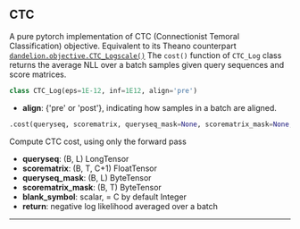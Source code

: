 ## CTC
 A pure pytorch implementation of CTC (Connectionist Temoral Classification) objective.
 Equivalent to its Theano counterpart [`dandelion.objective.CTC_Logscale()`](https://github.com/david-leon/Dandelion/blob/master/dandelion/ctc_theano.py)
 The `cost()` function of `CTC_Log` class returns the average NLL over a batch samples given query sequences and score matrices.

```python
class CTC_Log(eps=1E-12, inf=1E12, align='pre')
```
* **align**: {'pre' or 'post'}, indicating how samples in a batch are aligned.

```python
.cost(queryseq, scorematrix, queryseq_mask=None, scorematrix_mask=None, blank_symbol=None)
```
Compute CTC cost, using only the forward pass

* **queryseq**:           (B, L)          LongTensor
* **scorematrix**:        (B, T, C+1)     FloatTensor
* **queryseq_mask**:      (B, L)          ByteTensor
* **scorematrix_mask**:   (B, T)          ByteTensor
* **blank_symbol**: scalar, = C by default  Integer
* **return**: negative log likelihood averaged over a batch
_______________________________________________________________________

